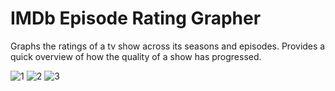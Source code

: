 # IMDb Episode Rating Grapher
 Graphs the ratings of a tv show across its seasons and episodes. Provides a quick overview of how the quality of a show has progressed.

![1](https://user-images.githubusercontent.com/85778494/160304109-5c7c7b02-4c03-4b06-ba19-a49e60b893de.PNG)
![2](https://user-images.githubusercontent.com/85778494/160304110-32e567ad-f81a-45f5-8097-1266d695be3c.PNG)
![3](https://user-images.githubusercontent.com/85778494/160304111-3948c28c-22e7-434c-addd-7934dfd3875b.PNG)
